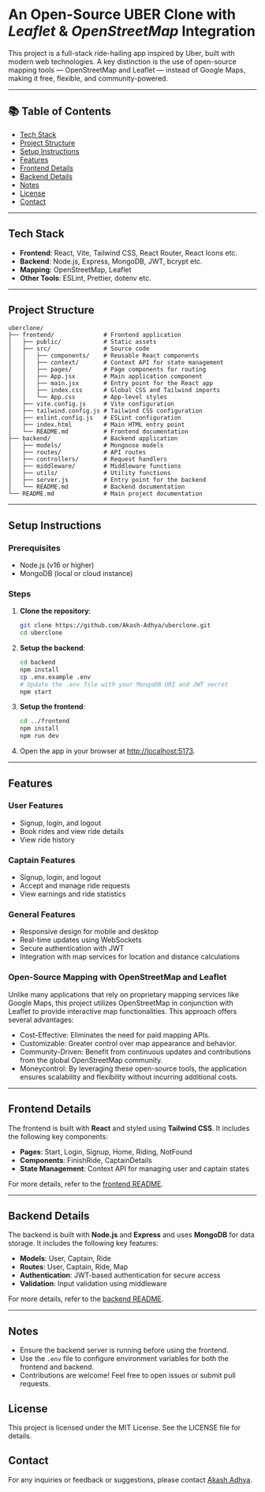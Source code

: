 # An Open-Source UBER Clone with *Leaflet* & *OpenStreetMap* Integration

This project is a full-stack ride-hailing app inspired by Uber, built with modern web technologies. A key distinction is the use of open-source mapping tools — OpenStreetMap and Leaflet — instead of Google Maps, making it free, flexible, and community-powered.

---

## 📚 Table of Contents

- [Tech Stack](#tech-stack)
- [Project Structure](#project-structure)
- [Setup Instructions](#setup-instructions)
- [Features](#features)
- [Frontend Details](#frontend-details)
- [Backend Details](#backend-details)   
- [Notes](#notes)
- [License](#license)
- [Contact](#contact)

---

## Tech Stack

- **Frontend**: React, Vite, Tailwind CSS, React Router, React Icons etc.
- **Backend**: Node.js, Express, MongoDB, JWT, bcrypt etc.
- **Mapping**: OpenStreetMap, Leaflet
- **Other Tools**: ESLint, Prettier, dotenv etc.

---

## Project Structure

```
uberclone/
├── frontend/              # Frontend application
│   ├── public/            # Static assets
│   ├── src/               # Source code
│   │   ├── components/    # Reusable React components
│   │   ├── context/       # Context API for state management
│   │   ├── pages/         # Page components for routing
│   │   ├── App.jsx        # Main application component
│   │   ├── main.jsx       # Entry point for the React app
│   │   ├── index.css      # Global CSS and Tailwind imports
│   │   └── App.css        # App-level styles
│   ├── vite.config.js     # Vite configuration
│   ├── tailwind.config.js # Tailwind CSS configuration
│   ├── eslint.config.js   # ESLint configuration
│   ├── index.html         # Main HTML entry point
│   └── README.md          # Frontend documentation
├── backend/               # Backend application
│   ├── models/            # Mongoose models
│   ├── routes/            # API routes
│   ├── controllers/       # Request handlers
│   ├── middleware/        # Middleware functions
│   ├── utils/             # Utility functions
│   ├── server.js          # Entry point for the backend
│   └── README.md          # Backend documentation
└── README.md              # Main project documentation
```

---

## Setup Instructions

### Prerequisites

- Node.js (v16 or higher)
- MongoDB (local or cloud instance)

### Steps

1. **Clone the repository**:
   ```bash
   git clone https://github.com/Akash-Adhya/uberclone.git
   cd uberclone
   ```

2. **Setup the backend**:
   ```bash
   cd backend
   npm install
   cp .env.example .env
   # Update the .env file with your MongoDB URI and JWT secret
   npm start
   ```

3. **Setup the frontend**:
   ```bash
   cd ../frontend
   npm install
   npm run dev
   ```

4. Open the app in your browser at [http://localhost:5173](http://localhost:5173).

---

## Features

### User Features

- Signup, login, and logout
- Book rides and view ride details
- View ride history

### Captain Features

- Signup, login, and logout
- Accept and manage ride requests
- View earnings and ride statistics

### General Features

- Responsive design for mobile and desktop
- Real-time updates using WebSockets
- Secure authentication with JWT
- Integration with map services for location and distance calculations

### Open-Source Mapping with OpenStreetMap and Leaflet
Unlike many applications that rely on proprietary mapping services like Google Maps, this project utilizes OpenStreetMap in conjunction with Leaflet to provide interactive map functionalities. This approach offers several advantages:

- Cost-Effective: Eliminates the need for paid mapping APIs.
- Customizable: Greater control over map appearance and behavior.
- Community-Driven: Benefit from continuous updates and contributions from the global OpenStreetMap community.
- Moneycontrol: By leveraging these open-source tools, the application ensures scalability and flexibility without incurring additional costs.

---

## Frontend Details

The frontend is built with **React** and styled using **Tailwind CSS**. It includes the following key components:

- **Pages**: Start, Login, Signup, Home, Riding, NotFound
- **Components**: FinishRide, CaptainDetails
- **State Management**: Context API for managing user and captain states

For more details, refer to the [frontend README](./frontend/README.md).

---

## Backend Details

The backend is built with **Node.js** and **Express** and uses **MongoDB** for data storage. It includes the following key features:

- **Models**: User, Captain, Ride
- **Routes**: User, Captain, Ride, Map
- **Authentication**: JWT-based authentication for secure access
- **Validation**: Input validation using middleware

For more details, refer to the [backend README](./backend/README.md).

---

## Notes

- Ensure the backend server is running before using the frontend.
- Use the `.env` file to configure environment variables for both the frontend and backend.
- Contributions are welcome! Feel free to open issues or submit pull requests.



## License
This project is licensed under the MIT License. See the LICENSE file for details.

## Contact
For any inquiries or feedback or suggestions, please contact [Akash Adhya](mailto:akashadhya@gmail.com).